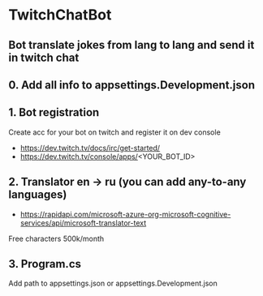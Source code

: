 # TwitchChatBot
## Bot translate jokes from lang to lang and send it in twitch chat

## 0. Add all info to appsettings.Development.json

## 1. Bot registration
Create acc for your bot on twitch and register it on dev console
- https://dev.twitch.tv/docs/irc/get-started/
- https://dev.twitch.tv/console/apps/<YOUR_BOT_ID>

## 2. Translator en -> ru (you can add any-to-any languages)
- https://rapidapi.com/microsoft-azure-org-microsoft-cognitive-services/api/microsoft-translator-text

Free characters 500k/month

## 3. Program.cs
Add path to appsettings.json or appsettings.Development.json
